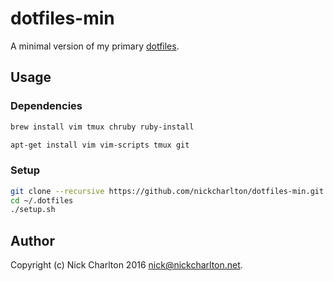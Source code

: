 # dotfiles-min

A minimal version of my primary [dotfiles][].

## Usage

### Dependencies

```sh
brew install vim tmux chruby ruby-install
```

```sh
apt-get install vim vim-scripts tmux git
```

### Setup

```sh
git clone --recursive https://github.com/nickcharlton/dotfiles-min.git ~/.dotfiles
cd ~/.dotfiles
./setup.sh
```

## Author

Copyright (c) Nick Charlton 2016 <nick@nickcharlton.net>.

[dotfiles]: https://github.com/nickcharlton/dotfiles

